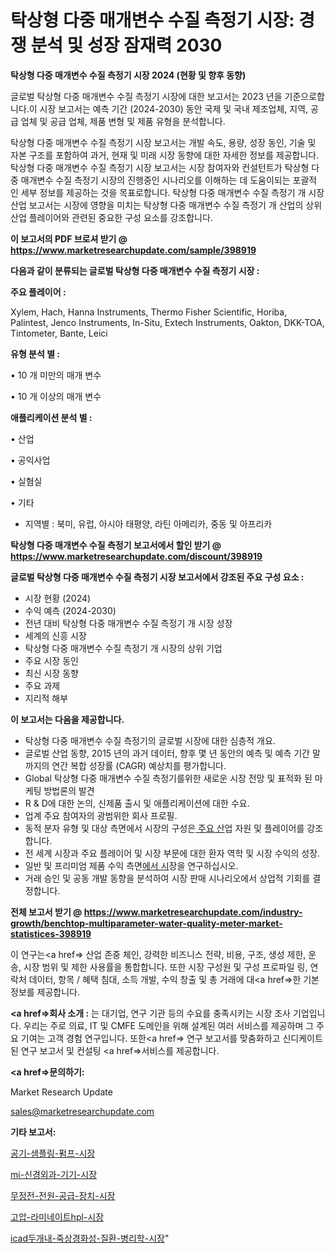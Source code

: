 # 탁상형 다중 매개변수 수질 측정기 시장: 경쟁 분석 및 성장 잠재력 2030

<strong>탁상형 다중 매개변수 수질 측정기 시장 2024 (현황 및 향후 동향)</strong>

글로벌 탁상형 다중 매개변수 수질 측정기 시장에 대한 보고서는 2023 년을 기준으로합니다.이 시장 보고서는 예측 기간 (2024-2030) 동안 국제 및 국내 제조업체, 지역, 공급 업체 및 공급 업체, 제품 변형 및 제품 유형을 분석합니다.

탁상형 다중 매개변수 수질 측정기 시장 보고서는 개발 속도, 용량, 성장 동인, 기술 및 자본 구조를 포함하여 과거, 현재 및 미래 시장 동향에 대한 자세한 정보를 제공합니다. 탁상형 다중 매개변수 수질 측정기 시장 보고서는 시장 참여자와 컨설턴트가 탁상형 다중 매개변수 수질 측정기 시장의 진행중인 시나리오를 이해하는 데 도움이되는 포괄적 인 세부 정보를 제공하는 것을 목표로합니다. 탁상형 다중 매개변수 수질 측정기 개 시장 산업 보고서는 시장에 영향을 미치는 탁상형 다중 매개변수 수질 측정기 개 산업의 상위 산업 플레이어와 관련된 중요한 구성 요소를 강조합니다.



<strong>이 보고서의 PDF 브로셔 받기 @ <a href=https://www.marketresearchupdate.com/sample/398919>https://www.marketresearchupdate.com/sample/398919</a></strong>



<strong>다음과 같이 분류되는 글로벌 탁상형 다중 매개변수 수질 측정기 시장 :</strong>



<strong>주요 플레이어 :</strong>

Xylem, Hach, Hanna Instruments, Thermo Fisher Scientific, Horiba, Palintest, Jenco Instruments, In-Situ, Extech Instruments, Oakton, DKK-TOA, Tintometer, Bante, Leici



<strong>유형 분석 별 :</strong>

• 10 개 미만의 매개 변수

• 10 개 이상의 매개 변수



<strong>애플리케이션 분석 별 :</strong>

• 산업

• 공익사업

• 실혐실

• 기타

<ul>
  <li>지역별 : 북미, 유럽, 아시아 태평양, 라틴 아메리카, 중동 및 아프리카</li>
</ul>


<strong>탁상형 다중 매개변수 수질 측정기 보고서에서 할인 받기 @ <a href=https://www.marketresearchupdate.com/discount/398919>https://www.marketresearchupdate.com/discount/398919</a></strong>



<strong>글로벌 탁상형 다중 매개변수 수질 측정기 시장 보고서에서 강조된 주요 구성 요소 :</strong>
<ul>
  <li>시장 현황 (2024)</li>
  <li>수익 예측 (2024-2030)</li>
  <li>전년 대비 탁상형 다중 매개변수 수질 측정기 개 시장 성장</li>
  <li>세계의 신흥 시장</li>
  <li>탁상형 다중 매개변수 수질 측정기 개 시장의 상위 기업</li>
  <li>주요 시장 동인</li>
  <li>최신 시장 동향</li>
  <li>주요 과제</li>
  <li>지리적 해부</li>
</ul>


<strong>이 보고서는 다음을 제공합니다.</strong>
<ul>
  <li>탁상형 다중 매개변수 수질 측정기의 글로벌 시장에 대한 심층적 개요.</li>
  <li>글로벌 산업 동향, 2015 년의 과거 데이터, 향후 몇 년 동안의 예측 및 예측 기간 말까지의 연간 복합 성장률 (CAGR) 예상치를 평가합니다.</li>
  <li>Global 탁상형 다중 매개변수 수질 측정기를위한 새로운 시장 전망 및 표적화 된 마케팅 방법론의 발견</li>
  <li>R &amp; D에 대한 논의, 신제품 출시 및 애플리케이션에 대한 수요.</li>
  <li>업계 주요 참여자의 광범위한 회사 프로필.</li>
  <li>동적 분자 유형 및 대상 측면에서 시장의 구성은<a href=> 주요 산</a>업 자원 및 플레이어를 강조합니다.</li>
  <li>전 세계 시장과 주요 플레이어 및 시장 부문에 대한 환자 역학 및 시장 수익의 성장.</li>
  <li>일반 및 프리미엄 제품 수익 측면<a href=>에서 시</a>장을 연구하십시오.</li>
  <li>거래 승인 및 공동 개발 동향을 분석하여 시장 판매 시나리오에서 상업적 기회를 결정합니다.</li>
</ul>



<strong>전체 보고서 받기 @ <a href=https://www.marketresearchupdate.com/industry-growth/benchtop-multiparameter-water-quality-meter-market-statistices-398919>https://www.marketresearchupdate.com/industry-growth/benchtop-multiparameter-water-quality-meter-market-statistices-398919</a></strong>

이 연구는<a href=> 산업 존중</a> 체인, 강력한 비즈니스 전략, 비용, 구조, 생성 제한, 운송, 시장 범위 및 제한 사용률을 통합합니다. 또한 시장 구성원 및 구성 프로파일 링, 연락처 데이터, 항목 / 혜택 침대, 소득 개발, 수익 창출 및 총 거래에 대<a href=>한 기본 </a>정보를 제공합니다.



<strong><a href=>회사 소</a>개 :</strong>
는 대기업, 연구 기관 등의 수요를 충족시키는 시장 조사 기업입니다. 우리는 주로 의료, IT 및 CMFE 도메인을 위해 설계된 여러 서비스를 제공하며 그 주요 기여는 고객 경험 연구입니다. 또한<a href=> 연구 보</a>고서를 맞춤화하고 신디케이트 된 연구 보고서 및 컨설팅 <a href=>서비스</a>를 제공합니다.



<strong><a href=>문의하기:</a></strong>

Market Research Update

sales@marketresearchupdate.com



<strong>기타 보고서:</strong>

<a href=https://www.linkedin.com/pulse/공기-샘플링-펌프-시장-규모-및-성장-2023-survey-spotlight-pro-24-analysis/>공기-샘플링-펌프-시장</a>

<a href=https://www.linkedin.com/pulse/mi-신경외과-기기-시장-진입-전략-및-위험-평가2029년-survey-savvy-insights-360-analysis-7pxcf/>mi-신경외과-기기-시장</a>

<a href=https://www.linkedin.com/pulse/무정전-전원-공급-장치-시장-규모-및-성장-2023-survey-spotlight-pro-24-analysis-gmw2f/>무정전-전원-공급-장치-시장</a>

<a href=https://www.linkedin.com/pulse/고압-라미네이트hpl-시장-동향-및-성장-전망-isdailynews-zu2jf/>고압-라미네이트hpl-시장</a>

<a href=https://www.linkedin.com/pulse/icad두개내-죽상경화성-질환-병리학-시장-경쟁-분석-및-성장-잠재력-uh6ef/>icad두개내-죽상경화성-질환-병리학-시장</a>"
